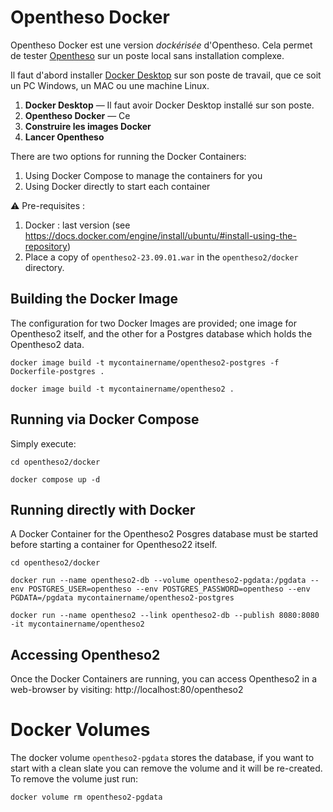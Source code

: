 # Opentheso Docker

Opentheso Docker est une version _dockérisée_ d'Opentheso. Cela permet de tester
[Opentheso](https://opentheso.huma-num.fr/opentheso/) sur un poste local sans
installation complexe.

Il faut d'abord installer [Docker
Desktop](https://docs.docker.com/engine/install/) sur son poste de travail, que
ce soit un PC Windows, un MAC ou une machine Linux.

1. **Docker Desktop** — Il faut avoir Docker Desktop installé sur son poste.
2. **Opentheso Docker** — Ce
3. **Construire les images Docker**
4. **Lancer Opentheso**

There are two options for running the Docker Containers:
1. Using Docker Compose to manage the containers for you
2. Using Docker directly to start each container

:warning: Pre-requisites :
1. Docker : last version (see https://docs.docker.com/engine/install/ubuntu/#install-using-the-repository)
2. Place a copy of `opentheso2-23.09.01.war` in the `opentheso2/docker` directory.


## Building the Docker Image
The configuration for two Docker Images are provided; one image for Opentheso2 itself, and the other for a Postgres database which holds the Opentheso2 data. 

```
docker image build -t mycontainername/opentheso2-postgres -f Dockerfile-postgres .

docker image build -t mycontainername/opentheso2 .
```

## Running via Docker Compose

Simply execute:

```
cd opentheso2/docker

docker compose up -d
```

## Running directly with Docker

A Docker Container for the Opentheso2 Posgres database must be started before starting a container for Opentheso22 itself.

```
cd opentheso2/docker

docker run --name opentheso2-db --volume opentheso2-pgdata:/pgdata --env POSTGRES_USER=opentheso --env POSTGRES_PASSWORD=opentheso --env PGDATA=/pgdata mycontainername/opentheso2-postgres

docker run --name opentheso2 --link opentheso2-db --publish 8080:8080 -it mycontainername/opentheso2
```

## Accessing Opentheso2

Once the Docker Containers are running, you can access Opentheso2 in a web-browser by visiting: http://localhost:80/opentheso2


# Docker Volumes

The docker volume `opentheso2-pgdata` stores the database, if you want to start with a clean slate you can remove the volume and it will be re-created. To remove the volume just run:

```
docker volume rm opentheso2-pgdata
```

